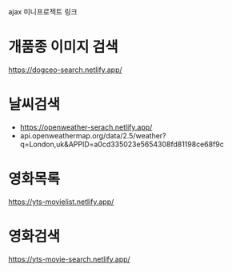 ajax 미니프로젝트 링크

# 개품종 이미지 검색
https://dogceo-search.netlify.app/

# 날씨검색
* https://openweather-serach.netlify.app/
* api.openweathermap.org/data/2.5/weather?q=London,uk&APPID=a0cd335023e5654308fd81198ce68f9c

# 영화목록
https://yts-movielist.netlify.app/

# 영화검색
https://yts-movie-search.netlify.app/
